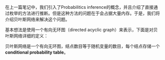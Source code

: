 在上一篇笔记中，我们引入了Probabilitics inference的概念，并且介绍了直接通过枚举的方法进行推断。但是这种方法的问题在于会占据大量内存。于是，我们将介绍贝叶斯网络来解决这个问题。

基本想法是使用一个有向无环图（directed acyclic graph）来表示，下面是对贝叶斯网络详细的定义：

贝叶斯网络是一个有向无环图，结点数目等于随机变量的数目，每个结点存储一个**conditional probability table**。

